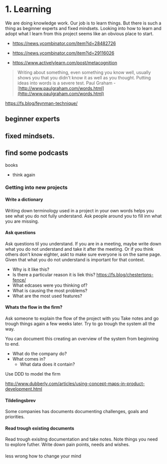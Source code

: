 # 1. Learning
We are doing knowledge work. Our job is to learn things. But there is such a thing as beginner experts and fixed mindsets. Looking into how to learn and adopt what I learn from this project seems like an obvious place to start. 

- https://news.ycombinator.com/item?id=28482726
- https://news.ycombinator.com/item?id=29116026


- https://www.activelylearn.com/post/metacognition

>Writing about something, even something you know well, usually shows you that you didn't know it as well as you thought. Putting ideas into words is a severe test.
Paul Graham - [http://www.paulgraham.com/words.html](http://www.paulgraham.com/words.html)


https://fs.blog/feynman-technique/

## beginner experts  
## fixed mindsets.

find some podcasts
- 

books
- think again

### Getting into new projects

#### Write a dictionary
Writing down terminology used in a project in your own words helps you see what you do not fully understand. Ask people around you to fill inn what you are missing.

#### Ask questions 
Ask questions til you understand. If you are in a meeting, maybe write down what you do not understand and take it after the meeting. Or if you think others don't know eighter, askt to make sure everyone is on the same page. Given that what you do not understand is important for that context.

- Why is it like this?
- Is there a particular reason it is liek this? https://fs.blog/chestertons-fence/
- What edcases were you thinking of?
- What is causing the most problems?
- What are the most used features?

#### Whats the flow in the firm?

Ask someone to explain the flow of the project with you
Take notes and go trough things again a few weeks later.
Try to go trough the system all the way.

You can document this creating an overview of the system from beginning to end. 

- What do the company do?
- What comes in?
    - What data does it contain?

Use DDD to model the firm

http://www.dubberly.com/articles/using-concept-maps-in-product-development.html




#### Tildelingsbrev
Some companies has documents documenting challenges, goals and priorities.

#### Read trough existing documents
Read trough exisitng documentation and take notes. Note things you need to explore futher. Write down pain points, needs and wishes.

#### 


less wrong how to change your mind

